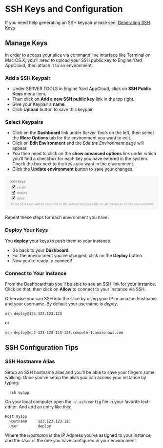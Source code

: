 # SSH Keys and Configuration

If you need help generating an SSH keypair please see: [Generating SSH Keys](generating_ssh_keys)

## Manage Keys

In order to access your slice via command line interface like Terminal on Mac OS X, you'll need to upload your SSH public key to Engine Yard AppCloud, then attach it to an environment.

### Add a SSH Keypair

  - Under SERVER TOOLS in Engine Yard AppCloud, click on **SSH Public Keys** menu item.
  - Then click on **Add a new SSH public key** link in the top right.
  - Give your Keypair a **name**.
  - Click **Upload** button to save this keypair.

### Select Keypairs

  - Click on the **Dashboard** link under *Server Tools* on the left, then select the **More Options** tab for the environment you want to edit.
  - Click on **Edit Environment** and the *Edit the Environment* page will appear.
  - You then need to click on the **show advanced options** link under which you'll find a checkbox for each key you have entered in the system.  Check the box next to the keys you want in the environment.
  - Click the **Update environment** button to save your changes.

![Adding SSH Keys](images/manage_ssh_keys.jpg)

Repeat these steps for each environment you have.

### Deploy Your Keys

You **deploy** your keys to push them to your instance.

  - Go back to your **Dashboard**.
  - For the environment you've changed, click on the **Deploy** button.
  - Now you're ready to connect!

### Connect to Your Instance

From the Dashboard tab you'll be able to see an SSH link for your instance.  Click on that, then click on **Allow** to connect to your instance via SSH.

Otherwise you can SSH into the slice by using your IP or amazon hostname and your username.  By default your username is *depoy*.

  `ssh deploy@123.123.123.123`
  
  or 
  
  `ssh deploy@ec2-123-123-123-123.compute-1.amazonaws.com`

## SSH Configuration Tips

### SSH Hostname Alias

Setup an SSH hostname alias and you'll be able to save your fingers some walking.  Once you've setup the alias you can access your instance by typing:

  `  ssh myapp`

On your local computer open the `~/.ssh/config` file in your favorite text-editor.  And add an entry like this:

    Host myapp
      Hostname     123.123.123.123
      User         deploy

Where the *Hostname* is the IP Address you've assigned to your instance and the *User* is the one you have configured in your environment.
